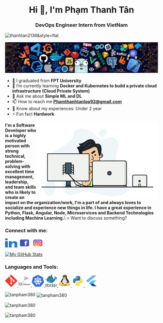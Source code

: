 
<h1 align="center">Hi 👋, I'm Phạm Thanh Tân</h1>
<h3 align="center">DevOps Engineer Intern from VietNam</h3>

<p align="left"> <img src="https://komarev.com/ghpvc/?username=tanpham380&color=orange" alt="thanhtan2136&style=flat" /> </p>


[![](./src/header_.png)](#)

- 🔭 I graduated from **FPT University**
- 🌱 I’m currently learning **Docker and Kubernetes to build a private cloud infrastructure (Cloud Private System)**
- 💬 Ask me about **Simple ML and DL**
- 📫 How to reach me **Phamthanhtanlop92@gmail.com**
- 📄 Know about my experiences: Under 2 year
- ⚡ Fun fact **Hardwork**
<img align="right" alt="Coding" width="400" src="./src/me_1.gif">
<b>I'm a Software Developer who is a highly motivated person with strong technical, problem-solving with excellent time management, leadership, and team skills who is likely to create an impact on the organization/work, I'm a part of and always loves to socialize and experience new things in life. I have a great experience in Python, Flask, Angular, Node, Microservices and Backend Technologies including Machine Learning.</b>\
> Want to discuss something?

<!-- <! You can reach out to me on discord at <b>Dwanzil#8489</b>. >. -->

<h3 align="left">Connect with me:</h3>
<p align="left">
<a href="https://www.linkedin.com/in/ph%E1%BA%A1m-thanh-t%C3%A2n-b355a3254/" target="blank"><img align="center" src="./src/linked-in-alt.svg" alt="Thanh Tan"height ="30" width="40" /></a>
<a href="https://www.facebook.com/ChuChimChuych/" target="blank"><img align="center" src="./src/facebook.png" alt="Thanh Tan" height = "30" width="40" /></a>
<a href="https://www.instagram.com/chusoicon.c/" target="blank"><img align="center" src="./src/instagram.png" alt="Thanh Tan" height="30" width="40" /></a>
</p>
<p><a href="https://github.com/vaibhavvikas#gh-dark-mode-only"><img src="https://raw.githubusercontent.com/vaibhavvikas/vaibhavvikas/output/github-contribution-grid-snake-dark.svg#gh-dark-mode-only" alt="My GitHub Stats"/></a></p>
<h3 align="left">Languages and Tools:</h3>
<p 
   align="left"> <a href="https://git-scm.com/" target="_blank" rel="noreferrer"> <img
   src="./src/git-scm-icon.svg" alt="Git" width="40" height="40" /> </a> 
   <a
      href="https://www.microsoft.com/en-us/sql-server" target="_blank" rel="noreferrer"> <img
      src="./src/microsoft-sql-server-logo.svg" alt="Mssql" width="40"
      height="40" /> </a> <a href="https://kubernetes.io/" target="_blank" rel="noreferrer"> <img
      src="./src/kubernetes-icon.svg" alt="Kubernetes" width="40" height="40" /> 
   </a>
   <a href="https://www.docker.com/" target="_blank" rel="noreferrer">
   <img src="./src/docker-official.svg" alt="Docker" width="40" height="40" />
   </a> 
   <a href="https://www.linux.org/" target="_blank" rel="noreferrer"> <img
      src="./src/linux-tux.svg" alt="Linux" width="40" height="40" /> </a>
   <a href="https://www.python.org" target="_blank"rel="noreferrer"> <img
      src="./src/python-original.svg"
      alt="Python" width="40" height="40" /> </a> 
   <a href="https://flutter.dev/" target="_blank" rel="noreferrer">
   <img src="./src/flutter_logo.svg" alt="Flutter" width="40" height="40" />
   </a> 
</p>

<p><img align="left" src="https://github-readme-stats.vercel.app/api/top-langs?username=tanpham380&show_icons=true&locale=en&layout=compact" alt="tanpham380" /></p>
<p>&nbsp;<img align="center" src="https://github-readme-stats.vercel.app/api?username=tanpham380&show_icons=true&locale=en" alt="tanpham380" /></p>
<p><img align="center" src="https://github-readme-streak-stats.herokuapp.com/?user=tanpham380&" alt="tanpham380" /></p>
<p><img align="center" src="https://github-readme-stats.vercel.app/api/top-langs?username=tanpham380&show_icons=true&locale=en&layout=compact" alt="tanpham380" /></p>